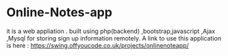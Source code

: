 # Online-Notes-app
it is a web appliation . 
built using php(backend) ,bootstrap,javascript ,Ajax ,Mysql for storing sign up information remotely.
A link to use this application is here : https://swing.offyoucode.co.uk/projects/onlinenoteapp/
